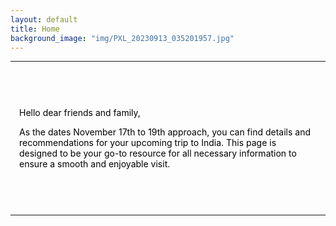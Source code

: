 ```yaml
---
layout: default
title: Home
background_image: "img/PXL_20230913_035201957.jpg"
---
```

<!--
<style>
  body {
    position: relative;
    min-height: 100vh;
    margin: 0;
  }

  body::before {
    content: "";
    position: absolute;
    top: 0;
    left: 0;
    width: 100%;
    height: 100%;
    background: url("img/PXL_20230913_035201957.jpg") no-repeat center center;
    background-size: cover;
    z-index: -1; 
  }

  body::after {
    content: "";
    position: absolute;
    top: 0%;  
    left: 25%; 
    width: 50%;  
    height: 100%; 
    background-color: rgba(255, 255, 255, 0.6); 
    z-index: 1;
  }

  .content {
    position: relative;
    z-index: 2;
    color: #000;
    padding: 1em;
  }
</style>

-->

--------
&nbsp;

<div style="position: relative; z-index: 2; color: #000; padding: 1em;">

Hello dear friends and family,

As the dates November 17th to 19th approach, you can find details and recommendations for your upcoming trip to India. This page is designed to be your go-to resource for all necessary information to ensure a smooth and enjoyable visit.

&nbsp;
</div>

-------------------------
&nbsp;
&nbsp;
&nbsp;
&nbsp;
